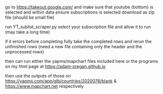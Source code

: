 go to https://takeout.google.com/
and make sure that youtube (bottom) is selected and within data ensure subscriptions is selected 
download as zip file (should be small file)

run YT_sublist_scraper.py
select your subscription file and allow it to run (may take a long time)

if it errors before completing fully
take the completed rows and rerun the unfinished rows (need a new file containing only the header and the unprocessed rows)

then can run either the yapms/mapchart files included here or the programs on my html page at https://adam-oregan.github.io

then use the outputs of those on https://yapms.com/app/glb/countries/2020078/blank & https://www.mapchart.net respectively
